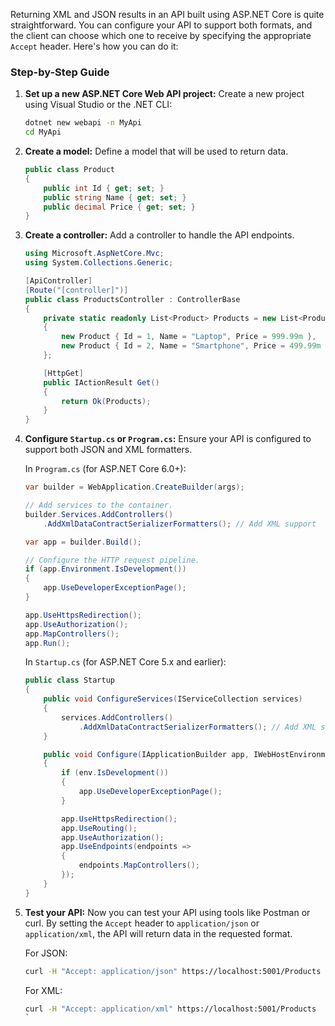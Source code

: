 Returning XML and JSON results in an API built using ASP.NET Core is quite straightforward. You can configure your API to support both formats, and the client can choose which one to receive by specifying the appropriate `Accept` header. Here's how you can do it:

### Step-by-Step Guide

1. **Set up a new ASP.NET Core Web API project:**
   Create a new project using Visual Studio or the .NET CLI:
   ```bash
   dotnet new webapi -n MyApi
   cd MyApi
   ```

2. **Create a model:**
   Define a model that will be used to return data.
   ```csharp
   public class Product
   {
       public int Id { get; set; }
       public string Name { get; set; }
       public decimal Price { get; set; }
   }
   ```

3. **Create a controller:**
   Add a controller to handle the API endpoints.
   ```csharp
   using Microsoft.AspNetCore.Mvc;
   using System.Collections.Generic;

   [ApiController]
   [Route("[controller]")]
   public class ProductsController : ControllerBase
   {
       private static readonly List<Product> Products = new List<Product>
       {
           new Product { Id = 1, Name = "Laptop", Price = 999.99m },
           new Product { Id = 2, Name = "Smartphone", Price = 499.99m }
       };

       [HttpGet]
       public IActionResult Get()
       {
           return Ok(Products);
       }
   }
   ```

4. **Configure `Startup.cs` or `Program.cs`:**
   Ensure your API is configured to support both JSON and XML formatters.

   In `Program.cs` (for ASP.NET Core 6.0+):
   ```csharp
   var builder = WebApplication.CreateBuilder(args);

   // Add services to the container.
   builder.Services.AddControllers()
       .AddXmlDataContractSerializerFormatters(); // Add XML support

   var app = builder.Build();

   // Configure the HTTP request pipeline.
   if (app.Environment.IsDevelopment())
   {
       app.UseDeveloperExceptionPage();
   }

   app.UseHttpsRedirection();
   app.UseAuthorization();
   app.MapControllers();
   app.Run();
   ```

   In `Startup.cs` (for ASP.NET Core 5.x and earlier):
   ```csharp
   public class Startup
   {
       public void ConfigureServices(IServiceCollection services)
       {
           services.AddControllers()
               .AddXmlDataContractSerializerFormatters(); // Add XML support
       }

       public void Configure(IApplicationBuilder app, IWebHostEnvironment env)
       {
           if (env.IsDevelopment())
           {
               app.UseDeveloperExceptionPage();
           }

           app.UseHttpsRedirection();
           app.UseRouting();
           app.UseAuthorization();
           app.UseEndpoints(endpoints =>
           {
               endpoints.MapControllers();
           });
       }
   }
   ```

5. **Test your API:**
   Now you can test your API using tools like Postman or curl. By setting the `Accept` header to `application/json` or `application/xml`, the API will return data in the requested format.

   For JSON:
   ```bash
   curl -H "Accept: application/json" https://localhost:5001/Products
   ```

   For XML:
   ```bash
   curl -H "Accept: application/xml" https://localhost:5001/Products
   `